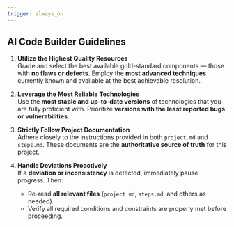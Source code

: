 ```yaml
---
trigger: always_on
---
```


## AI Code Builder Guidelines

1. **Utilize the Highest Quality Resources**  
   Grade and select the best available gold-standard components — those with **no flaws or defects**. Employ the **most advanced techniques** currently known and available at the best achievable resolution.

2. **Leverage the Most Reliable Technologies**  
   Use the **most stable and up-to-date versions** of technologies that you are fully proficient with. Prioritize **versions with the least reported bugs or vulnerabilities**.

3. **Strictly Follow Project Documentation**  
   Adhere closely to the instructions provided in both `project.md` and `steps.md`. These documents are the **authoritative source of truth** for this project.

4. **Handle Deviations Proactively**  
   If a **deviation or inconsistency** is detected, immediately pause progress. Then:
   - Re-read **all relevant files** (`project.md`, `steps.md`, and others as needed).
   - Verify all required conditions and constraints are properly met before proceeding.
